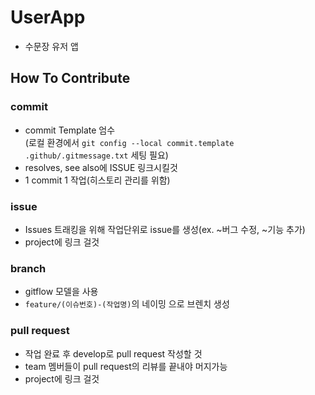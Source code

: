 # UserApp

- 수문장 유저 앱

## How To Contribute

### commit

- commit Template 엄수  
  (로컬 환경에서 `git config --local commit.template .github/.gitmessage.txt` 세팅 필요)
- resolves, see also에 ISSUE 링크시킬것
- 1 commit 1 작업(히스토리 관리를 위함)

### issue

- Issues 트래킹을 위해 작업단위로 issue를 생성(ex. ~버그 수정, ~기능 추가)
- project에 링크 걸것

### branch

- gitflow 모델을 사용
- `feature/(이슈번호)-(작업명)`의 네이밍 으로 브렌치 생성

### pull request

- 작업 완료 후 develop로 pull request 작성할 것
- team 멤버들이 pull request의 리뷰를 끝내야 머지가능
- project에 링크 걸것
